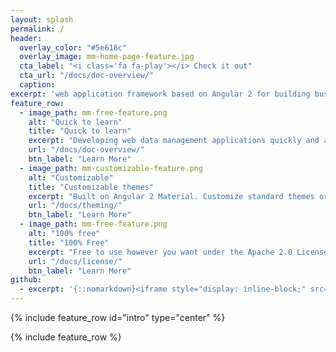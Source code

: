 ```yaml
---
layout: splash
permalink: /
header:
  overlay_color: "#5e616c"
  overlay_image: mm-home-page-feature.jpg
  cta_label: "<i class='fa fa-play'></i> Check it out"
  cta_url: "/docs/doc-overview/"
  caption:
excerpt: 'web application framework based on Angular 2 for building bussiness software.'
feature_row:
  - image_path: mm-free-feature.png
    alt: "Quick to learn"
    title: "Quick to learn"
    excerpt: "Developing web data management applications quickly and agile based on Angular 2 technology."
    url: "/docs/doc-overview/"
    btn_label: "Learn More"
  - image_path: mm-customizable-feature.png
    alt: "Customizable"
    title: "Customizable themes"
    excerpt: "Built on Angular 2 Material. Customize standard themes or create new ones is very easy."
    url: "/docs/theming/"
    btn_label: "Learn More"
  - image_path: mm-free-feature.png
    alt: "100% free"
    title: "100% Free"
    excerpt: "Free to use however you want under the Apache 2.0 License. Clone it, fork it, customize it, whatever!"
    url: "/docs/license/"
    btn_label: "Learn More"
github:
  - excerpt: '{::nomarkdown}<iframe style="display: inline-block;" src="https://ghbtns.com/github-btn.html?user=mmistakes&repo=minimal-mistakes&type=star&count=true&size=large" frameborder="0" scrolling="0" width="160px" height="30px"></iframe> <iframe style="display: inline-block;" src="https://ghbtns.com/github-btn.html?user=mmistakes&repo=minimal-mistakes&type=fork&count=true&size=large" frameborder="0" scrolling="0" width="158px" height="30px"></iframe>{:/nomarkdown}'
---
```


{% include feature_row id="intro" type="center" %}

{% include feature_row %}